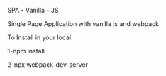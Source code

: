 SPA - Vanilla - JS

Single Page Application with vanilla js and webpack

To Install in your local

1-npm install 

2-npx webpack-dev-server